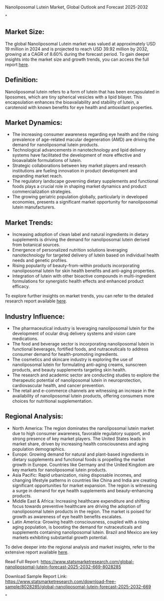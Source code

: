 Nanoliposomal Lutein Market, Global Outlook and Forecast 2025-2032

"<h2>Market Size:</h2>
<p>The global Nanoliposomal Lutein market was valued at approximately USD 19 million in 2024 and is projected to reach USD 39.92 million by 2032, growing at a CAGR of 8.60% during the forecast period. To gain deeper insights into the market size and growth trends, you can access the full report <a href='https://www.statsmarketresearch.com/global-nanoliposomal-lutein-forecast-2025-2032-669-8028285'>here</a>.</p>

<h2>Definition:</h2>
<p>Nanoliposomal lutein refers to a form of lutein that has been encapsulated in liposomes, which are tiny spherical vesicles with a lipid bilayer. This encapsulation enhances the bioavailability and stability of lutein, a carotenoid with known benefits for eye health and antioxidant properties.</p>

<h2>Market Dynamics:</h2>
<ul>
<li>The increasing consumer awareness regarding eye health and the rising prevalence of age-related macular degeneration (AMD) are driving the demand for nanoliposomal lutein products.</li>
<li>Technological advancements in nanotechnology and lipid delivery systems have facilitated the development of more effective and bioavailable formulations of lutein.</li>
<li>Strategic collaborations between key market players and research institutions are fueling innovation in product development and expanding market reach.</li>
<li>The regulatory landscape governing dietary supplements and functional foods plays a crucial role in shaping market dynamics and product commercialization strategies.</li>
<li>The growing geriatric population globally, particularly in developed economies, presents a significant market opportunity for nanoliposomal lutein manufacturers.</li>
</ul>

<h2>Market Trends:</h2>
<ul>
<li>Increasing adoption of clean label and natural ingredients in dietary supplements is driving the demand for nanoliposomal lutein derived from botanical sources.</li>
<li>Emergence of personalized nutrition solutions leveraging nanotechnology for targeted delivery of lutein based on individual health needs and genetic profiles.</li>
<li>Rising popularity of beauty-from-within products incorporating nanoliposomal lutein for skin health benefits and anti-aging properties.</li>
<li>Integration of lutein with other bioactive compounds in multi-ingredient formulations for synergistic health effects and enhanced product efficacy.</li>
</ul>
<p>To explore further insights on market trends, you can refer to the detailed research report available <a href='https://www.statsmarketresearch.com/global-nanoliposomal-lutein-forecast-2025-2032-669-8028285'>here</a>.</p>

<h2>Industry Influence:</h2>
<ul>
<li>The pharmaceutical industry is leveraging nanoliposomal lutein for the development of ocular drug delivery systems and vision care medications.</li>
<li>The food and beverage sector is incorporating nanoliposomal lutein in functional beverages, fortified foods, and nutraceuticals to address consumer demand for health-promoting ingredients.</li>
<li>The cosmetics and skincare industry is exploring the use of nanoliposomal lutein for formulating anti-aging creams, sunscreen products, and beauty supplements targeting skin health.</li>
<li>The research and academic sector are conducting studies to explore the therapeutic potential of nanoliposomal lutein in neuroprotection, cardiovascular health, and cancer prevention.</li>
<li>The retail and e-commerce channels are witnessing an increase in the availability of nanoliposomal lutein products, offering consumers more choices for nutritional supplementation.</li>
</ul>

<h2>Regional Analysis:</h2>
<ul>
<li>North America: The region dominates the nanoliposomal lutein market due to high consumer awareness, favorable regulatory support, and strong presence of key market players. The United States leads in market share, driven by increasing health consciousness and aging population demographics.</li>
<li>Europe: Growing demand for natural and plant-based ingredients in dietary supplements and functional foods is propelling the market growth in Europe. Countries like Germany and the United Kingdom are key markets for nanoliposomal lutein products.</li>
<li>Asia Pacific: Rapid urbanization, rising disposable incomes, and changing lifestyle patterns in countries like China and India are creating significant opportunities for market expansion. The region is witnessing a surge in demand for eye health supplements and beauty-enhancing products.</li>
<li>Middle East & Africa: Increasing healthcare expenditure and shifting focus towards preventive healthcare are driving the adoption of nanoliposomal lutein products in the region. The market is poised for growth as awareness of eye health benefits escalates.</li>
<li>Latin America: Growing health consciousness, coupled with a rising aging population, is boosting the demand for nutraceuticals and supplements containing nanoliposomal lutein. Brazil and Mexico are key markets exhibiting substantial growth potential.</li>
</ul>
<p>To delve deeper into the regional analysis and market insights, refer to the extensive report available <a href='https://www.statsmarketresearch.com/global-nanoliposomal-lutein-forecast-2025-2032-669-8028285'>here</a>.</p>

<p>Read Full Report: <a href='https://www.statsmarketresearch.com/global-nanoliposomal-lutein-forecast-2025-2032-669-8028285'>https://www.statsmarketresearch.com/global-nanoliposomal-lutein-forecast-2025-2032-669-8028285</a></p>
<p>Download Sample Report Link: <a href='https://www.statsmarketresearch.com/download-free-sample/8028285/global-nanoliposomal-lutein-forecast-2025-2032-669'>https://www.statsmarketresearch.com/download-free-sample/8028285/global-nanoliposomal-lutein-forecast-2025-2032-669</a></p>"
